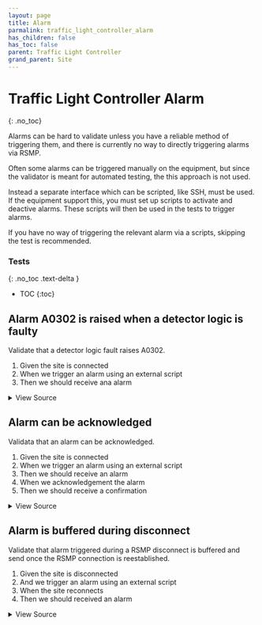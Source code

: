 ```yaml
---
layout: page
title: Alarm
parmalink: traffic_light_controller_alarm
has_children: false
has_toc: false
parent: Traffic Light Controller
grand_parent: Site
---
```


# Traffic Light Controller Alarm
{: .no_toc}

Alarms can be hard to validate unless you have a reliable
method of triggering them, and there is currently no way to directly triggering
alarms via RSMP.

Often some alarms can be triggered manually on the equipment,
but since the validator is meant for automated testing, the this approach is
not used.

Instead a separate interface which can be scripted, like SSH,
must be used. If the equipment support this, you must set up scripts to
activate and deactive alarms. These scripts will then be used in the tests
to trigger alarms.

If you have no way of triggering the relevant alarm via a scripts, skipping
the test is recommended.

### Tests
{: .no_toc .text-delta }

- TOC
{:toc}

## Alarm A0302 is raised when a detector logic is faulty

Validate that a detector logic fault raises A0302.

1. Given the site is connected
2. When we trigger an alarm using an external script
3. Then we should receive ana alarm

<details markdown="block">
  <summary>
     View Source
  </summary>
```ruby
Validator::Site.connected do |task,supervisor,site|
  component = Validator.config['components']['detector_logic'].keys.first
  with_alarm_activated do
    site.log "Waiting for alarm", level: :test
    start_time = Time.now
    alarm_code_id = 'A0301'
    collector = site.collect_alarms task, num: 1, component: component, aCId: alarm_code_id,
      aSp: 'Issue', aS: 'Active', timeout: Validator.config['timeouts']['alarm']
    alarm = collector.result
    delay = Time.now - start_time
    site.log "alarm confirmed after #{delay.to_i}s", level: :test
    alarm_time = Time.parse(alarm.attributes["aTs"])
    expect(alarm_time).to be_within(1.minute).of Time.now.utc
    expect(alarm.attributes['rvs']).to eq([{
      "n"=>"detector","v"=>"1"},
      {"n"=>"type","v"=>"loop"},
      {"n"=>"errormode","v"=>"on"},
      {"n"=>"manual","v"=>"True"},
      {"n"=>"logicerror","v"=>"always_off"}
    ])
  end
end
```
</details>




## Alarm can be acknowledged

Validata that an alarm can be acknowledged.

1. Given the site is connected
2. When we trigger an alarm using an external script
3. Then we should receive an alarm
4. When we acknowledgement the alarm
5. Then we should receive a confirmation

<details markdown="block">
  <summary>
     View Source
  </summary>
```ruby
skip "Don't yet have a way to trigger alarms on the equipment"
Validator::Site.connected do |task,supervisor,site|
  component = Validator.config['components']['detector_logic'].keys.first
  with_alarm_activated do
    site.log "Waiting for alarm", level: :test
    start_time = Time.now
    message, response = nil,nil
    alarm_code_id = 'A0301'
    collector = site.collect_alarms task, num: 1, component: component, aCId: alarm_code_id,
      aSp: 'Issue', aS: 'Active', timeout: Validator.config['timeouts']['alarm']
  end
  # TODO
end
```
</details>




## Alarm is buffered during disconnect

Validate that alarm triggered during a RSMP disconnect is buffered
and send once the RSMP connection is reestablished.

1. Given the site is disconnected
2. And we trigger an alarm using an external script
3. When the site reconnects
4. Then we should received an alarm

<details markdown="block">
  <summary>
     View Source
  </summary>
```ruby
Validator::Site.stop
with_alarm_activated do
  Validator::Site.connected do |task,supervisor,site|
    component = Validator.config['components']['detector_logic'].keys.first
    log_confirmation "Waiting for alarm" do
      collector = site.collect_alarms task, num: 1, component: component, aCId: 'A0302',
        aSp: 'Issue', aS: 'Active', timeout: Validator.config['timeouts']['alarm']      
      alarm = collector.result
      alarm_time = Time.parse(alarm.attributes["aTs"])
      expect(alarm_time).to be_within(1.minute).of Time.now.utc
      expect(alarm.attributes['rvs']).to eq([{
        "n"=>"detector","v"=>"1"},
        {"n"=>"type","v"=>"loop"},
        {"n"=>"errormode","v"=>"on"},
        {"n"=>"manual","v"=>"True"},
        {"n"=>"logicerror","v"=>"always_off"}
      ])
    end
  end
end
```
</details>


